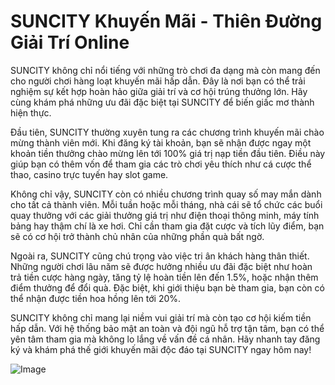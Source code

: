 # SUNCITY Khuyến Mãi - Thiên Đường Giải Trí Online

SUNCITY không chỉ nổi tiếng với những trò chơi đa dạng mà còn mang đến cho người chơi hàng loạt khuyến mãi hấp dẫn. Đây là nơi bạn có thể trải nghiệm sự kết hợp hoàn hảo giữa giải trí và cơ hội trúng thưởng lớn. Hãy cùng khám phá những ưu đãi đặc biệt tại SUNCITY để biến giấc mơ thành hiện thực.

Đầu tiên, SUNCITY thường xuyên tung ra các chương trình khuyến mãi chào mừng thành viên mới. Khi đăng ký tài khoản, bạn sẽ nhận được ngay một khoản tiền thưởng chào mừng lên tới 100% giá trị nạp tiền đầu tiên. Điều này giúp bạn có thêm vốn để tham gia các trò chơi yêu thích như cá cược thể thao, casino trực tuyến hay slot game.

Không chỉ vậy, SUNCITY còn có nhiều chương trình quay số may mắn dành cho tất cả thành viên. Mỗi tuần hoặc mỗi tháng, nhà cái sẽ tổ chức các buổi quay thưởng với các giải thưởng giá trị như điện thoại thông minh, máy tính bảng hay thậm chí là xe hơi. Chỉ cần tham gia đặt cược và tích lũy điểm, bạn sẽ có cơ hội trở thành chủ nhân của những phần quà bất ngờ.

Ngoài ra, SUNCITY cũng chú trọng vào việc tri ân khách hàng thân thiết. Những người chơi lâu năm sẽ được hưởng nhiều ưu đãi đặc biệt như hoàn trả tiền cược hàng ngày, tăng tỷ lệ hoàn tiền lên đến 1.5%, hoặc nhận thêm điểm thưởng để đổi quà. Đặc biệt, khi giới thiệu bạn bè tham gia, bạn còn có thể nhận được tiền hoa hồng lên tới 20%.

SUNCITY không chỉ mang lại niềm vui giải trí mà còn tạo cơ hội kiếm tiền hấp dẫn. Với hệ thống bảo mật an toàn và đội ngũ hỗ trợ tận tâm, bạn có thể yên tâm tham gia mà không lo lắng về vấn đề cá nhân. Hãy nhanh tay đăng ký và khám phá thế giới khuyến mãi độc đáo tại SUNCITY ngay hôm nay!

![Image](https://github.com/user-attachments/assets/bd51ea9f-0666-407b-a7a7-98ead6de688c)